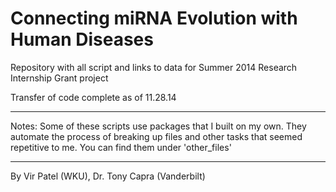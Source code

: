 Connecting miRNA Evolution with Human Diseases
======================
Repository with all script and links to data for Summer 2014 Research Internship Grant project

Transfer of code complete as of 11.28.14


--------
Notes:
Some of these scripts use packages that I built on my own. They automate the process of breaking up files and other tasks that seemed repetitive to me. You can find them under 'other_files'


-----------
By Vir Patel (WKU), Dr. Tony Capra (Vanderbilt)
